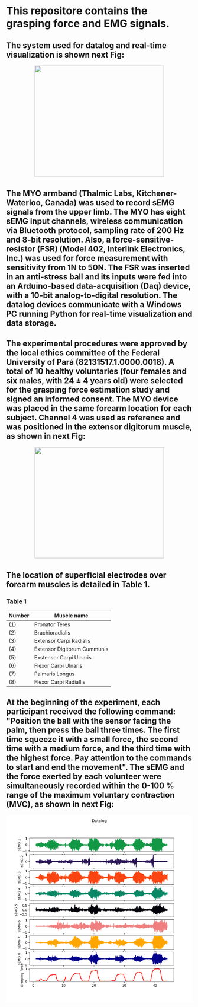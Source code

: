 # This repositore contains the grasping force and EMG signals.

## The system used for datalog and real-time visualization is shown next Fig:

<p align="center">
<img src="https://user-images.githubusercontent.com/37050153/167542544-e610e026-3229-485e-b3e8-2b0a083a0eec.png"
     height="300" width="350" >
</p>

## The MYO armband (Thalmic Labs, Kitchener-Waterloo, Canada) was used to record sEMG signals from the upper limb. The MYO has eight sEMG input channels, wireless communication via Bluetooth protocol, sampling rate of 200 Hz and 8-bit resolution. Also, a force-sensitive-resistor (FSR) (Model 402, Interlink Electronics, Inc.) was used for force measurement with sensitivity from 1N to 50N. The FSR was inserted in an anti-stress ball and its inputs were fed into an Arduino-based data-acquisition (Daq) device, with a 10-bit analog-to-digital resolution. The datalog devices communicate with a Windows PC running Python for real-time visualization and data storage.

## The experimental procedures were approved by the local ethics committee of the Federal University of Pará (82131517.1.0000.0018). A total of 10 healthy voluntaries (four females and six males, with 24 $\pm$ 4 years old) were selected for the grasping force estimation study and signed an informed consent. The MYO device was placed in the same forearm location for each subject. Channel 4 was used as reference and was positioned in the extensor digitorum muscle, as shown in next Fig:

<p align="center">
<img src="https://user-images.githubusercontent.com/37050153/167536044-6dabd5c8-86b3-42bc-b121-1d4a454862e9.png"
     height="300" width="350" >
</p>



## The location of superficial electrodes over forearm muscles is detailed in Table 1.

### Table 1
Number | Muscle name 
--- | --- |
(1) | Pronator Teres | 
(2) | Brachioradialis | 
(3) | Extensor Carpi Radialis | 
(4) | Extensor Digitorum Cummunis | 
(5) | Exstensor Carpi Ulnaris | 
(6) | Flexor Carpi Ulnaris  | 
(7) | Palmaris Longus  | 
(8) | Flexor Carpi Radiallis  | 


## At the beginning of the experiment, each participant received the following command: "Position the ball with the sensor facing the palm, then press the ball three times. The first time squeeze it with a small force, the second time with a medium  force, and the third time with the highest force. Pay attention to the commands to start and end the movement". The sEMG and the force exerted by each volunteer were simultaneously recorded within the 0-100 \% range of the maximum voluntary contraction (MVC), as shown in next Fig:  


![plot](datalog_fig.png)

